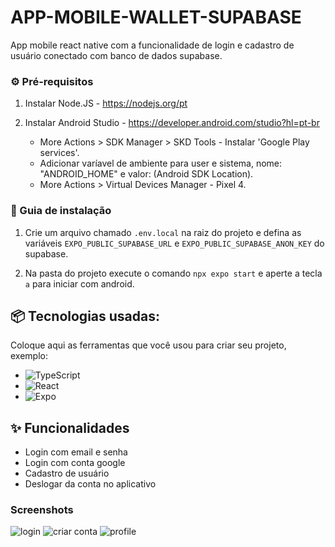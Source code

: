 # APP-MOBILE-WALLET-SUPABASE
App mobile react native com a funcionalidade de login e cadastro de usuário conectado com banco de dados supabase.

### ⚙️ Pré-requisitos

1. Instalar Node.JS - https://nodejs.org/pt

2. Instalar Android Studio - https://developer.android.com/studio?hl=pt-br
    - More Actions > SDK Manager > SKD Tools - Instalar 'Google Play services'.
    - Adicionar varíavel de ambiente para user e sistema, nome: "ANDROID_HOME" e valor: (Android SDK Location).
    - More Actions > Virtual Devices Manager - Pixel 4.

### 🔨 Guia de instalação

1. Crie um arquivo chamado `.env.local` na raiz do projeto e defina as variáveis `EXPO_PUBLIC_SUPABASE_URL` e `EXPO_PUBLIC_SUPABASE_ANON_KEY` do supabase.

2. Na pasta do projeto execute o comando `npx expo start` e aperte a tecla `a` para iniciar com android.

## 📦 Tecnologias usadas:

Coloque aqui as ferramentas que você usou para criar seu projeto, exemplo:

* ![TypeScript](https://img.shields.io/badge/typescript-%23007ACC.svg?style=for-the-badge&logo=typescript&logoColor=white)
* ![React](https://img.shields.io/badge/react-%2320232a.svg?style=for-the-badge&logo=react&logoColor=%2361DAFB)
* ![Expo](https://img.shields.io/badge/expo-1C1E24?style=for-the-badge&logo=expo&logoColor=#D04A37)

## ✨ Funcionalidades

* Login com email e senha
* Login com conta google
* Cadastro de usuário
* Deslogar da conta no aplicativo

### Screenshots

![login](./assets/images/login.png)
![criar conta](./assets/images/cadastro.png)
![profile](./assets/images/profile.png)